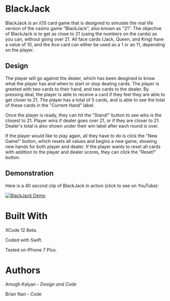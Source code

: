 # BlackJack

BlackJack is an iOS card game that is designed to simulate the real life version of the casino game "BlackJack", also known as "21". The objective of BlackJack is to get as close to 21 (using the numbers on the cards) as you can, without going over 21. All face cards (Jack, Queen, and King) have a value of 10, and the Ace card can either be used as a 1 or an 11, depending on the player. 

## Design

The player will go against the dealer, which has been desgined to know what the player has and when to start or stop dealing cards. The player is greeted with two cards to their hand, and two cards to the dealer. By pressing deal, the player is able to receive a card if they feel they are able to get closer to 21. The player has a total of 5 cards, and is able to see the total of these cards in the "Current Hand" label. 

Once the player is ready, they can hit the "Stand!" button to see who is the closest to 21. Player wins if dealer goes over 21, or if they are closer to 21. Dealer's total is also shown under their win label after each round is over.

If the player would like to play again, all they have to do is click the "New Game!" button, which resets all values and begins a new game, showing new hands for both player and dealer. If the player wants to reset all cards with addition to the player and dealer scores, they can click the "Reset!" button.

## Demonstration

Here is a 40 second clip of BlackJack in action (click to see on YouTube):

[![BlackJack Demo](https://user-images.githubusercontent.com/80735346/118221770-469adb00-b44c-11eb-9032-1c355b9ef7cd.gif)](https://www.youtube.com/watch?v=VTVXbo-evro)



# Built With

XCode 12 Beta.

Coded with Swift.

Tested on iPhone 7 Plus.

# Authors

Amogh Kalyan - *Design and Code*

Brian Nan - *Code*
